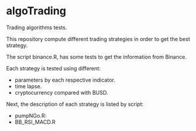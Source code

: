 # algoTrading
Trading algorithms tests.

This repository compute different trading strategies in order to get the best strategy.

The script binance.R, has some tests to get the information from Binance.

Each strategy is tested using different:
- parameters by each respective indicator. 
- time lapse.
- cryptocurrency compared with BUSD.


Next, the description of each strategy is listed by script:

- pumpNGo.R:
- BB_RSI_MACD.R

